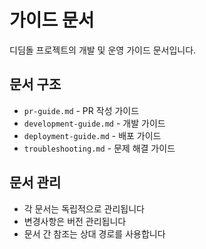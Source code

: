 # 가이드 문서

디딤돌 프로젝트의 개발 및 운영 가이드 문서입니다.

## 문서 구조

- `pr-guide.md` - PR 작성 가이드
- `development-guide.md` - 개발 가이드
- `deployment-guide.md` - 배포 가이드
- `troubleshooting.md` - 문제 해결 가이드

## 문서 관리

- 각 문서는 독립적으로 관리됩니다
- 변경사항은 버전 관리됩니다
- 문서 간 참조는 상대 경로를 사용합니다
